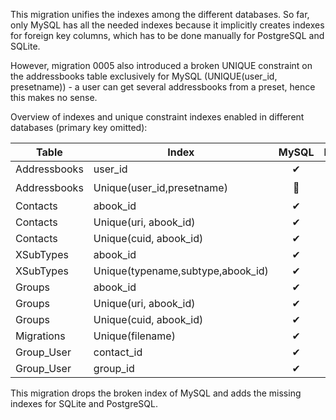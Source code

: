 This migration unifies the indexes among the different databases. So far, only MySQL has all the needed indexes because
it implicitly creates indexes for foreign key columns, which has to be done manually for PostgreSQL and SQLite.

However, migration 0005 also introduced a broken UNIQUE constraint on the addressbooks table exclusively for MySQL
(UNIQUE(user\_id, presetname)) - a user can get several addressbooks from a preset, hence this makes no sense.

Overview of indexes and unique constraint indexes enabled in different databases (primary key omitted):

| Table        |  Index                             | MySQL | PostgreSQL | SQLite |
|--------------|------------------------------------|:-----:|:----------:|:------:|
| Addressbooks | user\_id                           | ✔     | ✖          | ✖      |
| Addressbooks | Unique(user\_id,presetname)        | 🐞    | 👍         | 👍     |
| Contacts     | abook\_id                          | ✔     | ✔          | ✔      |
| Contacts     | Unique(uri, abook\_id)             | ✔     | ✔          | ✔      |
| Contacts     | Unique(cuid, abook\_id)            | ✔     | ✔          | ✔      |
| XSubTypes    | abook\_id                          | ✔     | ✖          | ✖      |
| XSubTypes    | Unique(typename,subtype,abook\_id) | ✔     | ✔          | ✔      |
| Groups       | abook\_id                          | ✔     | ✖          | ✖      |
| Groups       | Unique(uri, abook\_id)             | ✔     | ✔          | ✔      |
| Groups       | Unique(cuid, abook\_id)            | ✔     | ✔          | ✔      |
| Migrations   | Unique(filename)                   | ✔     | ✔          | ✔      |
| Group\_User  | contact\_id                        | ✔     | ✖          | ✖      |
| Group\_User  | group\_id                          | ✔     | ✖          | ✖      |

This migration drops the broken index of MySQL and adds the missing indexes for SQLite and PostgreSQL.
